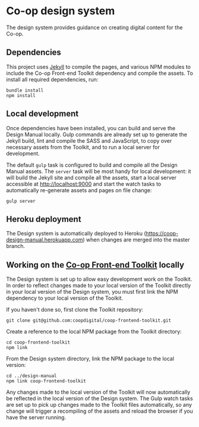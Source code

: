 # Co-op design system

The design system provides guidance on creating digital content for the Co-op.

## Dependencies

This project uses [Jekyll](http://jekyllrb.com/) to compile the pages, and various NPM modules to include the Co-op Front-end Toolkit dependency and  compile the assets. To install all required dependencies, run:

```
bundle install
npm install
```

## Local development

Once dependencies have been installed, you can build and serve the Design Manual locally. Gulp commands are already set up to generate the Jekyll build, lint and compile the SASS and JavaScript, to copy over necessary assets from the Toolkit, and to run a local server for development.

The default `gulp` task is configured to build and compile all the Design Manual assets. The `server` task will be most handy for local development: it will build the Jekyll site and compile all the assets, start a local server accessible at <http://localhost:9000> and start the watch tasks to automatically re-generate assets and pages on file change:

```
gulp server
```

## Heroku deployment

The Design system is automatically deployed to Heroku (<https://coop-design-manual.herokuapp.com>) when changes are merged into the master branch.

## Working on the [Co-op Front-end Toolkit](https://github.com/coopdigital/coop-frontend-toolkit) locally

The Design system is set up to allow easy development work on the Toolkit. In order to reflect changes made to your local version of the Toolkit directly in your local version of the Design system, you must first link the NPM dependency to your local version of the Toolkit.

If you haven't done so, first clone the Toolkit repository:
```
git clone git@github.com:coopdigital/coop-frontend-toolkit.git
```

Create a reference to the local NPM package from the Toolkit directory:
```
cd coop-frontend-toolkit
npm link
```

From the Design system directory, link the NPM package to the local version:
```
cd ../design-manual
npm link coop-frontend-toolkit
```

Any changes made to the local version of the Toolkit will now automatically be reflected in the local version of the Design system. The Gulp watch tasks are set up to pick up changes made to the Toolkit files automatically, so any change will trigger a recompiling of the assets and reload the browser if you have the server running.
